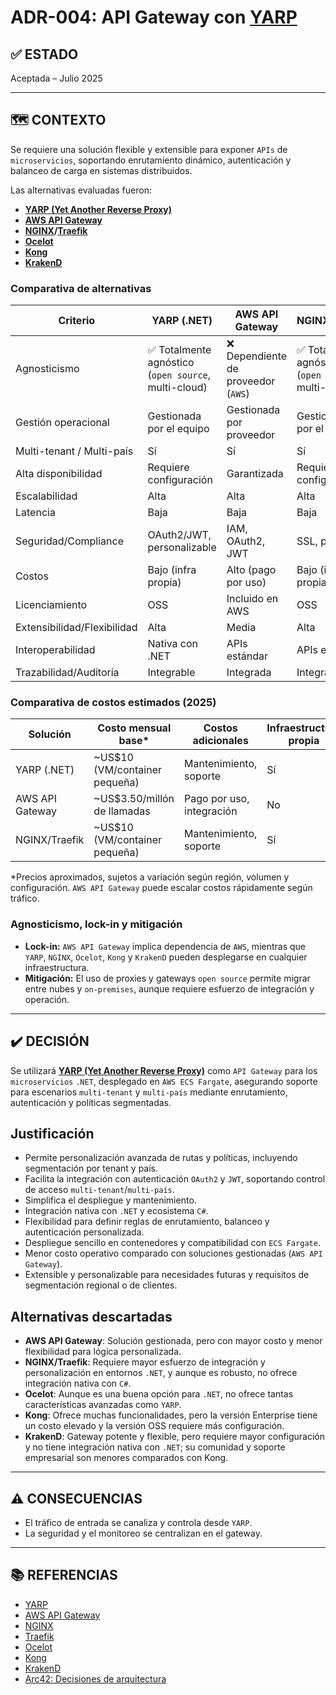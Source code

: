 # ADR-004: API Gateway con [YARP](https://microsoft.github.io/reverse-proxy/)

## ✅ ESTADO

Aceptada – Julio 2025

---

## 🗺️ CONTEXTO

Se requiere una solución flexible y extensible para exponer `APIs` de `microservicios`, soportando enrutamiento dinámico, autenticación y balanceo de carga en sistemas distribuidos.

Las alternativas evaluadas fueron:

- **[YARP (Yet Another Reverse Proxy)](https://microsoft.github.io/reverse-proxy/)**
- **[AWS API Gateway](https://aws.amazon.com/api-gateway/)**
- **[NGINX](https://www.nginx.com/)/[Traefik](https://traefik.io/)**
- **[Ocelot](https://ocelot.readthedocs.io/en/latest/)**
- **[Kong](https://konghq.com/)**
- **[KrakenD](https://www.krakend.io/)**

### Comparativa de alternativas

| Criterio                | YARP (.NET)        | AWS API Gateway   | NGINX/Traefik    | Ocelot | Kong | KrakenD |
|------------------------|--------------------|-------------------|------------------|--------|------|---------|
| Agnosticismo           | ✅ Totalmente agnóstico (`open source`, multi-cloud) | ❌ Dependiente de proveedor (`AWS`) | ✅ Totalmente agnóstico (`open source`, multi-cloud) | ✅ Totalmente agnóstico (`open source`, multi-cloud) | ✅ Totalmente agnóstico (`open source`, multi-cloud) | ✅ Totalmente agnóstico (`open source`, multi-cloud) |
| Gestión operacional      | Gestionada por el equipo     | Gestionada por proveedor        | Gestionada por el equipo   | Gestionada por el equipo | Gestionada por el equipo | Gestionada por el equipo |
| Multi-tenant / Multi-país | Sí | Sí | Sí | Sí | Sí | Sí |
| Alta disponibilidad    | Requiere configuración | Garantizada      | Requiere configuración | Requiere configuración | Requiere configuración | Requiere configuración |
| Escalabilidad          | Alta               | Alta             | Alta             | Media | Alta | Alta |
| Latencia               | Baja               | Baja             | Baja             | Media | Baja | Baja |
| Seguridad/Compliance   | OAuth2/JWT, personalizable | IAM, OAuth2, JWT | SSL, plugins     | Media | Alta | Alta |
| Costos                 | Bajo (infra propia) | Alto (pago por uso) | Bajo (infra propia) | Bajo (infra propia) | Bajo (infra propia) | Bajo (infra propia) |
| Licenciamiento         | OSS                | Incluido en AWS   | OSS              | OSS | OSS | OSS |
| Extensibilidad/Flexibilidad | Alta           | Media             | Alta             | Media | Alta | Alta |
| Interoperabilidad      | Nativa con .NET    | APIs estándar     | APIs estándar     | Media | Alta | Alta |
| Trazabilidad/Auditoría | Integrable         | Integrada         | Integrable        | Media | Alta | Alta |

### Comparativa de costos estimados (2025)

| Solución        | Costo mensual base* | Costos adicionales | Infraestructura propia |
|-----------------|---------------------|--------------------|-----------------------|
| YARP (.NET)     | ~US$10 (VM/container pequeña) | Mantenimiento, soporte | Sí                    |
| AWS API Gateway | ~US$3.50/millón de llamadas | Pago por uso, integración | No                    |
| NGINX/Traefik   | ~US$10 (VM/container pequeña) | Mantenimiento, soporte | Sí                    |

*Precios aproximados, sujetos a variación según región, volumen y configuración. `AWS API Gateway` puede escalar costos rápidamente según tráfico.

### Agnosticismo, lock-in y mitigación

- **Lock-in:** `AWS API Gateway` implica dependencia de `AWS`, mientras que `YARP`, `NGINX`, `Ocelot`, `Kong` y `KrakenD` pueden desplegarse en cualquier infraestructura.
- **Mitigación:** El uso de proxies y gateways `open source` permite migrar entre nubes y `on-premises`, aunque requiere esfuerzo de integración y operación.

---

## ✔️ DECISIÓN

Se utilizará **[YARP (Yet Another Reverse Proxy)](https://microsoft.github.io/reverse-proxy/)** como `API Gateway` para los `microservicios` `.NET`, desplegado en `AWS ECS Fargate`, asegurando soporte para escenarios `multi-tenant` y `multi-país` mediante enrutamiento, autenticación y políticas segmentadas.

## Justificación

- Permite personalización avanzada de rutas y políticas, incluyendo segmentación por tenant y país.
- Facilita la integración con autenticación `OAuth2` y `JWT`, soportando control de acceso `multi-tenant`/`multi-país`.
- Simplifica el despliegue y mantenimiento.
- Integración nativa con `.NET` y ecosistema `C#`.
- Flexibilidad para definir reglas de enrutamiento, balanceo y autenticación personalizada.
- Despliegue sencillo en contenedores y compatibilidad con `ECS Fargate`.
- Menor costo operativo comparado con soluciones gestionadas (`AWS API Gateway`).
- Extensible y personalizable para necesidades futuras y requisitos de segmentación regional o de clientes.

## Alternativas descartadas

- **AWS API Gateway**: Solución gestionada, pero con mayor costo y menor flexibilidad para lógica personalizada.
- **NGINX/Traefik**: Requiere mayor esfuerzo de integración y personalización en entornos `.NET`, y aunque es robusto, no ofrece integración nativa con `C#`.
- **Ocelot**: Aunque es una buena opción para `.NET`, no ofrece tantas características avanzadas como `YARP`.
- **Kong**: Ofrece muchas funcionalidades, pero la versión Enterprise tiene un costo elevado y la versión OSS requiere más configuración.
- **KrakenD**: Gateway potente y flexible, pero requiere mayor configuración y no tiene integración nativa con `.NET`; su comunidad y soporte empresarial son menores comparados con Kong.

---

## ⚠️ CONSECUENCIAS

- El tráfico de entrada se canaliza y controla desde `YARP`.
- La seguridad y el monitoreo se centralizan en el gateway.

---

## 📚 REFERENCIAS

- [YARP](https://microsoft.github.io/reverse-proxy/)
- [AWS API Gateway](https://docs.aws.amazon.com/apigateway/latest/developerguide/welcome.html)
- [NGINX](https://www.nginx.com/resources/wiki/)
- [Traefik](https://doc.traefik.io/traefik/)
- [Ocelot](https://ocelot.readthedocs.io/en/latest/)
- [Kong](https://docs.konghq.com/)
- [KrakenD](https://www.krakend.io/docs/)
- [Arc42: Decisiones de arquitectura](https://arc42.org/decision/)
